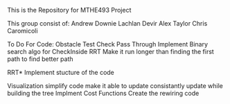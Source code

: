 This is the Repository for MTHE493 Project

This group consist of:
Andrew Downie
Lachlan Devir 
Alex Taylor
Chris Caromicoli

To Do For Code:
Obstacle
	Test Check Pass Through
	Implement Binary search algo for CheckInside
RRT
	Make it run longer than finding the first path to find better path
	
RRT*
	Implement stucture of the code
	
Visualization
	simplify code
	make it able to update consistantly update while building the tree
	Implment Cost Functions
	Create the rewiring code 
